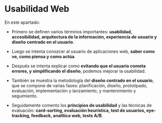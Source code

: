 # Usabilidad Web

En este apartado:

- Primero se definen varios términos importantes: **usabilidad, accesibilidad, arquitectura de la información, experiencia de usuario y diseño centrado en el usuario**.

- Luego se intenta conozcer al usuario de aplicaciones web, **saber como ve, como piensa y como actúa**.

- Después se intenta explicar como **evitando que el usuario cometa errores, y simplificando el diseño**, podemos mejorar la usabilidad.

- También se muestra la metodología del **diseño centrado en el usuario**, que se compone de varias fases: planificación, diseño, prototipado, evaluación, implementación y lanzamiento, y mantenimiento y seguimiento. 

- Seguidamente comento los **principios de usabilidad** y las técnicas de evaluación: **card-sorting, evaluación heurística, test de usuarios, eye-tracking, feedback, analítica web, tests A/B**.
